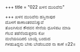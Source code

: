 +++
title = "022 ಖಳನ ಮುರಿವೆನು"

+++
ಖಳನ ಮುರಿವೆನು ಹಸ್ತಿನಾಪುರ  
ದೊಳಗೆ ಠಾಣಾಂತರವನಿಕ್ಕುವೆ  
ತೊಲಗಿಸುವ ಕೌರವನ ಸೇನೆಯ ಧೂಳಿಪಟ ಮಾಡಿ  
ಗೆಲವ ತಹೆನೆಂದುತ್ತರನು ಕೋ  
ಮಲೆಯರಿದಿರಲಿ ಬಾಯ್ಗೆ ಬಂದುದ  
ಗಳಹುತಿದ್ದನು ಬೇಕು ಬೇಡೆಂಬವರ ನಾ ಕಾಣೆ      ॥22॥